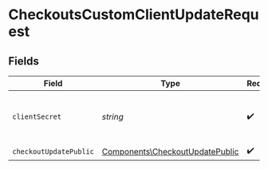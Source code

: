 # CheckoutsCustomClientUpdateRequest


## Fields

| Field                                                                              | Type                                                                               | Required                                                                           | Description                                                                        |
| ---------------------------------------------------------------------------------- | ---------------------------------------------------------------------------------- | ---------------------------------------------------------------------------------- | ---------------------------------------------------------------------------------- |
| `clientSecret`                                                                     | *string*                                                                           | :heavy_check_mark:                                                                 | The checkout session client secret.                                                |
| `checkoutUpdatePublic`                                                             | [Components\CheckoutUpdatePublic](../../Models/Components/CheckoutUpdatePublic.md) | :heavy_check_mark:                                                                 | N/A                                                                                |